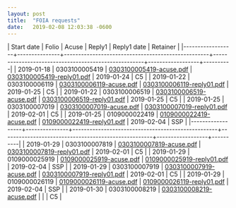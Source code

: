 ```yaml
---
layout: post
title:  "FOIA requests"
date:   2019-02-08 12:03:38 -0600
---
```


| Start date       |         Folio | Acuse                                             | Reply1                                              | Reply1 date      | Retainer |
|------------------+---------------+---------------------------------------------------+-----------------------------------------------------+------------------+----------|
| 2019-01-18 | 0303100005419 | [0303100005419-acuse.pdf](/assets/foia/0303100005419/0303100005419-acuse.pdf) | [0303100005419-reply01.pdf](/assets/foia/0303100005419/0303100005419-reply01.pdf) | 2019-01-24 | C5       |
| 2019-01-22 | 0303100006119 | [0303100006119-acuse.pdf](/assets/foia/0303100006119/0303100006119-acuse.pdf) | [0303100006119-reply01.pdf](/assets/foia/0303100006119/0303100006119-reply01.pdf) | 2019-01-25 | C5       |
| 2019-01-22 | 0303100006519 | [0303100006519-acuse.pdf](/assets/foia/0303100006519/0303100006519-acuse.pdf) | [0303100006519-reply01.pdf](/assets/foia/0303100006519/0303100006519-reply01.pdf) | 2019-01-25 | C5       |
| 2019-01-25 | 0303100007019 | [0303100007019-acuse.pdf](/assets/foia/0303100007019/0303100007019-acuse.pdf) | [0303100007019-reply01.pdf](/assets/foia/0303100007019/0303100007019-reply01.pdf) | 2019-02-01 | C5       |
| 2019-01-25 | 0109000022419 | [0109000022419-acuse.pdf](/assets/foia/0109000022419/0109000022419-acuse.pdf) | [0109000022419-reply01.pdf](/assets/foia/0109000022419/0109000022419-reply01.pdf) | 2019-02-04 | SSP      |
|------------------+---------------+---------------------------------------------------+-----------------------------------------------------+------------------+----------|
| 2019-01-29 | 0303100007819 | [0303100007819-acuse.pdf](/assets/foia/0303100007819/0303100007819-acuse.pdf) | [0303100007819-reply01.pdf](/assets/foia/0303100007819/0303100007819-reply01.pdf) | 2019-02-01 | C5       |
| 2019-01-29 | 0109000025919 | [0109000025919-acuse.pdf](/assets/foia/0109000025919/0109000025919-acuse.pdf) | [0109000025919-reply01.pdf](/assets/foia/0109000025919/0109000025919-reply01.pdf) | 2019-02-04 | SSP      |
| 2019-01-29 | 0303100007919 | [0303100007919-acuse.pdf](/assets/foia/0303100007919/0303100007919-acuse.pdf) | [0303100007919-reply01.pdf](/assets/foia/0303100007919/0303100007919-reply01.pdf) | 2019-02-01 | C5       |
| 2019-01-29 | 0109000026119 | [0109000026119-acuse.pdf](/assets/foia/0109000026119/0109000026119-acuse.pdf) | [0109000026119-reply01.pdf](/assets/foia/0109000026119/0109000026119-reply01.pdf) | 2019-02-04 | SSP      |
| 2019-01-30 | 0303100008219 | [0303100008219-acuse.pdf](/assets/foia/0303100008219/0303100008219-acuse.pdf) |                                                     |                  | C5       |
